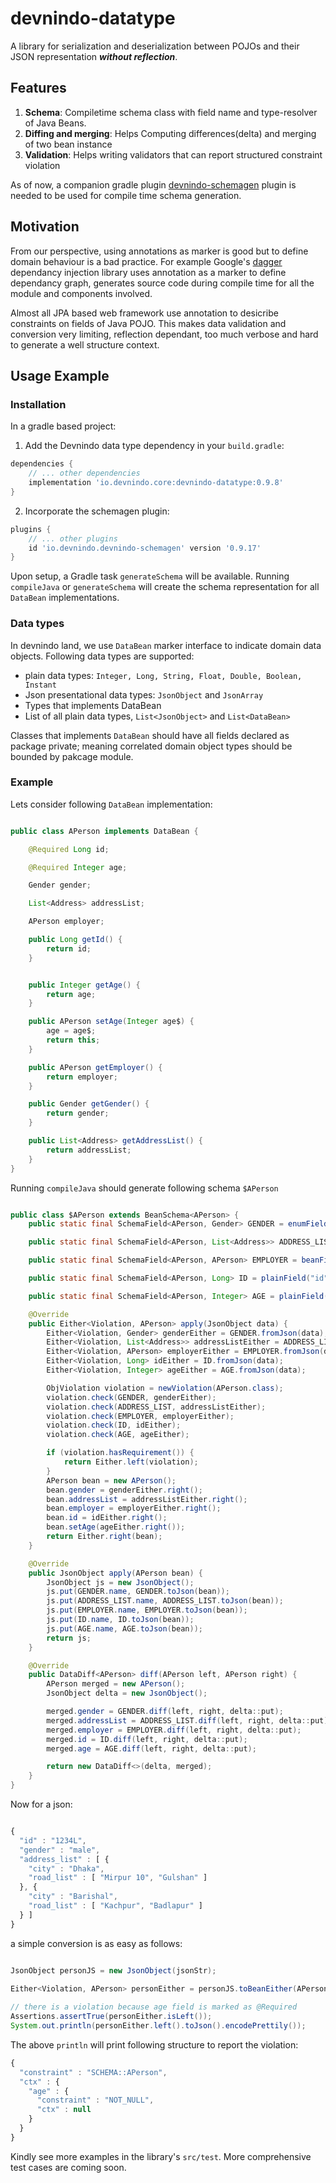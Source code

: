 # devnindo-datatype
A library for serialization and deserialization between POJOs and their JSON representation ***without reflection***.

## Features

1. **Schema**: Compiletime schema class with field name and type-resolver of Java Beans.
2. **Diffing and merging**: Helps Computing differences(delta) and merging of two bean instance
3. **Validation**: Helps writing validators that can report structured constraint violation 

As of now, a companion gradle plugin [devnindo-schemagen](https://github.com/devnindo/devnindo-schemagen-plugin) plugin is needed to be used for compile time schema generation.  

## Motivation

From our perspective, using annotations as marker is good but to define domain behaviour is a bad practice. For example Google's [dagger](https://github.com/google/dagger) dependancy injection library uses annotation as a marker to define dependancy graph, generates source code during compile time for all the module and components involved.  

Almost all JPA based web framework use annotation to desicribe constraints on fields of Java POJO. This makes data validation and conversion very limiting, reflection dependant, too much verbose and hard to generate a well structure context. 


## Usage Example

### Installation
In a gradle based project: 

1. Add the Devnindo data type dependency in your `build.gradle`:

```groovy
dependencies {
    // ... other dependencies
    implementation 'io.devnindo.core:devnindo-datatype:0.9.8'
}
```

2. Incorporate the schemagen plugin:

```groovy
plugins {
    // ... other plugins
    id 'io.devnindo.devnindo-schemagen' version '0.9.17'
}
```

Upon setup, a Gradle task `generateSchema` will be available. Running `compileJava` or `generateSchema` will create the schema representation for all `DataBean` implementations. 

### Data types
In devnindo land, we use `DataBean` marker interface to indicate domain data objects. Following data types are supported:
- plain data types: `Integer, Long, String, Float, Double, Boolean, Instant`
- Json presentational data types: `JsonObject` and `JsonArray`
- Types that implements DataBean
- List of all plain data types, `List<JsonObject>` and `List<DataBean>`

 Classes that implements `DataBean` should have all fields declared as package private; meaning correlated domain object types should be bounded by pakcage module. 

### Example
Lets consider following `DataBean` implementation:

```java

public class APerson implements DataBean {

    @Required Long id;

    @Required Integer age;

    Gender gender;

    List<Address> addressList;

    APerson employer;

    public Long getId() {
        return id;
    }


    public Integer getAge() {
        return age;
    }

    public APerson setAge(Integer age$) {
        age = age$;
        return this;
    }

    public APerson getEmployer() {
        return employer;
    }

    public Gender getGender() {
        return gender;
    }

    public List<Address> getAddressList() {
        return addressList;
    }
}
```

Running `compileJava` should generate following schema `$APerson`

```java

public class $APerson extends BeanSchema<APerson> {
    public static final SchemaField<APerson, Gender> GENDER = enumField("gender", APerson::getGender, Gender.class, false);

    public static final SchemaField<APerson, List<Address>> ADDRESS_LIST = beanListField("address_list", APerson::getAddressList, Address.class, false);

    public static final SchemaField<APerson, APerson> EMPLOYER = beanField("employer", APerson::getEmployer, APerson.class, false);

    public static final SchemaField<APerson, Long> ID = plainField("id", APerson::getId, Long.class, true);

    public static final SchemaField<APerson, Integer> AGE = plainField("age", APerson::getAge, Integer.class, true);

    @Override
    public Either<Violation, APerson> apply(JsonObject data) {
        Either<Violation, Gender> genderEither = GENDER.fromJson(data);
        Either<Violation, List<Address>> addressListEither = ADDRESS_LIST.fromJson(data);
        Either<Violation, APerson> employerEither = EMPLOYER.fromJson(data);
        Either<Violation, Long> idEither = ID.fromJson(data);
        Either<Violation, Integer> ageEither = AGE.fromJson(data);

        ObjViolation violation = newViolation(APerson.class);
        violation.check(GENDER, genderEither);
        violation.check(ADDRESS_LIST, addressListEither);
        violation.check(EMPLOYER, employerEither);
        violation.check(ID, idEither);
        violation.check(AGE, ageEither);

        if (violation.hasRequirement()) {
            return Either.left(violation);
        }
        APerson bean = new APerson();
        bean.gender = genderEither.right();
        bean.addressList = addressListEither.right();
        bean.employer = employerEither.right();
        bean.id = idEither.right();
        bean.setAge(ageEither.right());
        return Either.right(bean);
    }

    @Override
    public JsonObject apply(APerson bean) {
        JsonObject js = new JsonObject();
        js.put(GENDER.name, GENDER.toJson(bean));
        js.put(ADDRESS_LIST.name, ADDRESS_LIST.toJson(bean));
        js.put(EMPLOYER.name, EMPLOYER.toJson(bean));
        js.put(ID.name, ID.toJson(bean));
        js.put(AGE.name, AGE.toJson(bean));
        return js;
    }

    @Override
    public DataDiff<APerson> diff(APerson left, APerson right) {
        APerson merged = new APerson();
        JsonObject delta = new JsonObject();

        merged.gender = GENDER.diff(left, right, delta::put);
        merged.addressList = ADDRESS_LIST.diff(left, right, delta::put);
        merged.employer = EMPLOYER.diff(left, right, delta::put);
        merged.id = ID.diff(left, right, delta::put);
        merged.age = AGE.diff(left, right, delta::put);

        return new DataDiff<>(delta, merged);
    }
}
```

Now for a  json:

```js

{
  "id" : "1234L",
  "gender" : "male",
  "address_list" : [ {
    "city" : "Dhaka",
    "road_list" : [ "Mirpur 10", "Gulshan" ]
  }, {
    "city" : "Barishal",
    "road_list" : [ "Kachpur", "Badlapur" ]
  } ]
}
``` 

a simple conversion is as easy as follows:

```java

JsonObject personJS = new JsonObject(jsonStr);
 
Either<Violation, APerson> personEither = personJS.toBeanEither(APerson.class);

// there is a violation because age field is marked as @Required
Assertions.assertTrue(personEither.isLeft());
System.out.println(personEither.left().toJson().encodePrettily());
```

The above `println` will print following structure to report the violation:

```js
{
  "constraint" : "SCHEMA::APerson",
  "ctx" : {
    "age" : {
      "constraint" : "NOT_NULL",
      "ctx" : null
    }
  }
}
``` 

Kindly see more examples in the library's `src/test`. More comprehensive test cases are coming soon. 
  
